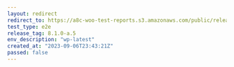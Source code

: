 ```yaml
---
layout: redirect
redirect_to: https://a8c-woo-test-reports.s3.amazonaws.com/public/release/8.1.0-a.5/wp-latest/e2e/index.html
test_type: e2e
release_tag: 8.1.0-a.5
env_description: "wp-latest"
created_at: "2023-09-06T23:43:21Z"
passed: false
---
```

